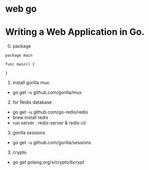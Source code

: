 # web go
Writing a Web Application in Go.
=======================================

0. package
```
package main

func main() {
	
}
```

1. install gorilla mux.
- go get -u github.com/gorilla/mux

2. for Redis database
- go get -u github.com/go-redis/redis
- brew install redis
- run server : redis-server & redis-cli

3. gorilla sessions
-  go get -u github.com/gorilla/sessions

3. crypto
- go get golang.org/x/crypto/bcrypt